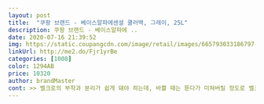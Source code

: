 ```yaml
---
layout: post 
title:  "쿠팡 브랜드 - 베이스알파에센셜 쿨러백, 그레이, 25L" 
description: 쿠팡 브랜드 - 베이스알파에 ..
date: 2020-07-16 21:39:52 
img: https://static.coupangcdn.com/image/retail/images/665793033186797-6b5c4172-43aa-4083-ad3c-8f947cd47a1b.jpg 
linkUrl: http://me2.do/Fjr1yrBe 
categories: [1008] 
color: 1294AB 
price: 10320 
author: brandMaster 
cont: >> 벨크로의 부착과 분리가 쉽게 돼야 하는데, 바쁠 때는 뜯다가 미쳐버릴 정도로 벨크로가 질깃하게(?) 붙어있습니다.<br/><br/>>> 사용하면서 일일히 시간을 재진 않았지만, 제 기능을 잘 합니다.<br/><br/>>> 안에 물건이 있든 없든 모양이 확 쳐지지 않고, 잡아 놓은 대로 형태 유지하더군요.<br/><br/>>> 저는 잘 사용하지 않아서 실 사용 시에는 뺐습니다.<br/><br/>>> 지퍼 여닫을 때마다 걸리고 찢는 등 걸구치니 자르는 것을 추천합니다.<br/><br/>>> 팔을 넣어보니 팔꿈치 넘어서까지 쑥 들어갑니다.<br/> 2L 물병도 충분히 넣을 수 있는 사이즈예요.<br/><br/>>> 하루 정도 베란다에 두니 화학 냄새는 다 빠지더군요.<br/><br/><br/> - ‘나 보냉백이야!’스럽지 않은 깔끔한 디자인, 질리지 않는 그레이 색상이라 잘 들고 다닐 듯합니다.<br/><br/><br/> - 꺼내자마자 쿨러백 소재에서 화학 냄새가 납니다.<br/><br/><br/> - 보냉 / 보온 잘 됩니다.<br/><br/><br/> - 손잡이 벨크로가 묶었을 때는 잘 풀리지 않아서 좋으나, 분리할 때는 너무 뻑뻑합니다.<br/><br/><br/> - 야외 사용 시 먼지가 잘 묻지 않아서 관리하기 매우 편합니다.<br/><br/><br/> - 쿨러백 가로세로 크기는 청소년들이 매는 메신저 백 정도이며, 깊이가 깊은 편입니다.<br/><br/><br/> - 쿨러백 내부, 뒤쪽에 다른 주머니는 없고, 양옆쪽에만 물병 꽂이용 메쉬 포켓이 있습니다.<br/><br/><br/> - 쿨러백 모양이 안정적으로 잘 잡힙니다.<br/><br/> 
---
```

 